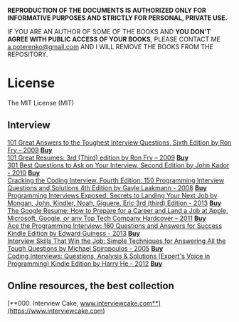 **REPRODUCTION OF THE DOCUMENTS IS AUTHORIZED ONLY FOR INFORMATIVE PURPOSES AND STRICTLY FOR PERSONAL, PRIVATE USE.**  

IF YOU ARE AN AUTHOR OF SOME OF THE BOOKS AND **YOU DON'T AGREE WITH PUBLIC ACCESS OF YOUR BOOKS**, PLEASE CONTACT ME <a.poterenko@gmail.com> AND I WILL REMOVE THE BOOKS FROM THE REPOSITORY.  

# License

The MIT License (MIT)

## Interview

[101 Great Answers to the Toughest Interview Questions, Sixth Edition by Ron Fry - 2009](%5B101%20Great%20Answers%20to%20the%20Toughest%20Interview%20Questions%2C%20Sixth%20Edition%20by%20Ron%20Fry%20-%202009%5D.pdf) [**Buy**](https://www.amazon.com/Toughest-Interview-Questions-19-Mar-2009-Paperback/dp/B013PQL2EI/ref=sr_1_2?ie=UTF8&qid=1466348227&sr=8-2&keywords=101+Great+Answers+to+the+Toughest+Interview+Questions%2C+Sixth+Edition)  
[101 Great Resumes: 3rd (Third) edition by Ron Fry – 2009](%5B101%20Great%20Resumes%203rd%20(Third)%20edition%20by%20Ron%20Fry%20–%202009%5D.pdf) [**Buy**](https://www.amazon.com/101-Great-Resumes-3rd-Third/dp/B004C7EFFS/ref=sr_1_2?ie=UTF8&qid=1466348340&sr=8-2&keywords=101+Great+Resumes+by+Ron+Fry%2C+3rd+Edition)  
[301 Best Questions to Ask on Your Interview, Second Edition by John Kador - 2010](%5B301%20Best%20Questions%20to%20Ask%20on%20Your%20Interview%2C%20Second%20Edition%20by%20John%20Kador%20-%202010%5D.pdf) [**Buy**](https://www.amazon.com/Best-Questions-Your-Interview-Second/dp/0071738886/ref=sr_1_1?ie=UTF8&qid=1466348431&sr=8-1&keywords=301+Best+Questions+to+Ask+on+Your+Interview%2C+2+Edition)  
[Cracking the Coding Interview, Fourth Edition: 150 Programming Interview Questions and Solutions 4th Edition by Gayle Laakmann - 2008](%5BCracking%20the%20Coding%20Interview%2C%20Fourth%20Edition%20150%20Programming%20Interview%20Questions%20and%20Solutions%204th%20Edition%20by%20Gayle%20Laakmann%20-%202008%5D%20.pdf) [**Buy**](https://www.amazon.com/Cracking-Coding-Interview-Fourth-Programming/dp/145157827X/ref=sr_1_2?ie=UTF8&qid=1466348495&sr=8-2&keywords=Cracking+the+Coding+Interview%2C+4+Edition+-+150+Programming+Interview+Questions+and+Solutions)  
[Programming Interviews Exposed: Secrets to Landing Your Next Job by Mongan, John, Kindler, Noah, Giguere, Eric 3rd (third) Edition - 2013](%5BProgramming%20Interviews%20Exposed%20Secrets%20to%20Landing%20Your%20Next%20Job%20by%20Mongan%2C%20John%2C%20Kindler%2C%20Noah%2C%20Giguere%2C%20Eric%203rd%20(third)%20Edition%20-%202013%5D%20.pdf) [**Buy**](https://www.amazon.com/Programming-Interviews-Exposed-Secrets-Landing/dp/B00C7EQP1K/ref=sr_1_2?ie=UTF8&qid=1466349169&sr=8-2&keywords=Programming+Interviews+Exposed.+Secrets+to+Landing+Your+Next+Job%2C+Third+Edition)  
[The Google Resume: How to Prepare for a Career and Land a Job at Apple, Microsoft, Google, or any Top Tech Company Hardcover – 2011](%5BThe%20Google%20Resume%20How%20to%20Prepare%20for%20a%20Career%20and%20Land%20a%20Job%20at%20Apple%2C%20Microsoft%2C%20Google%2C%20or%20any%20Top%20Tech%20Company%20Hardcover%20–%202011%5D.pdf) [**Buy**](https://www.amazon.com/Google-Resume-Prepare-Microsoft-Company/dp/0470927623/ref=sr_1_1?ie=UTF8&qid=1466349269&sr=8-1&keywords=The+Google+Resume)  
[Ace the Programming Interview: 160 Questions and Answers for Success Kindle Edition by Edward Guiness - 2013](%5BAce%20the%20Programming%20Interview%20160%20Questions%20and%20Answers%20for%20Success%20Kindle%20Edition%20by%20Edward%20Guiness%20-%202013%5D.pdf)  [**Buy**](https://www.amazon.com/Ace-Programming-Interview-Questions-Answers-ebook/dp/B00D57YFQA/ref=mt_kindle?_encoding=UTF8&me=)  
[Interview Skills That Win the Job: Simple Techniques for Answering All the Tough Questions by Michael Spiropoulos - 2005](%5BInterview%20Skills%20That%20Win%20the%20Job%20Simple%20Techniques%20for%20Answering%20All%20the%20Tough%20Questions%20by%20Michael%20Spiropoulos%20-%202005%5D.pdf)  [**Buy**](https://www.amazon.com/Interview-Skills-That-Win-Job-ebook/dp/1741141885/ref=sr_1_1?ie=UTF8&qid=1476043190&sr=8-1&keywords=Interview+Skills+that+Win+the+Job)  
[Coding Interviews: Questions, Analysis & Solutions (Expert's Voice in Programming) Kindle Edition by Harry He - 2012](%5BCoding%20Interviews%20Questions%2C%20Analysis%20%26%20Solutions%20(Expert's%20Voice%20in%20Programming)%20Kindle%20Edition%20by%20Harry%20He%20-%202012%5D.pdf)  [**Buy**](https://www.amazon.com/Coding-Interviews-Questions-Solutions-Programming-ebook/dp/B00ACC6AQY/ref=mt_kindle?_encoding=UTF8&me=)  

## Online resources, the best collection  

[**000. Interview Cake, www.interviewcake.com**](https://www.interviewcake.com)  